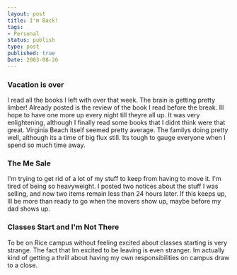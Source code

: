 ```yaml
---
layout: post
title: I'm Back!
tags:
- Personal
status: publish
type: post
published: true
Date: 2003-08-26
---
```

### Vacation is over

I read all the books I left with over that week.  The brain is getting pretty limber!  Already posted is the review of the book I read before the break.  Ill hope to have one more up every night till theyre all up.  It was very enlightening, although I finally read some books that I didnt think were that great.  Virginia Beach itself seemed pretty average.  The familys doing pretty well, although its a time of big flux still.  Its tough to gauge everyone when I spend so much time away.

### The Me Sale

I'm trying to get rid of a lot of my stuff to keep from having to move it.  I'm tired of being so heavyweight.  I posted two notices about the stuff I was selling, and now two items remain less than 24 hours later.  If this keeps up, Ill be more than ready to go when the movers show up, maybe before my dad shows up.

### Classes Start and I'm Not There

To be on Rice campus without feeling excited about classes starting is very strange.  The fact that Im excited to be leaving is even stranger.  Im actually kind of getting a thrill about having my own responsibilities on campus draw to a close.
